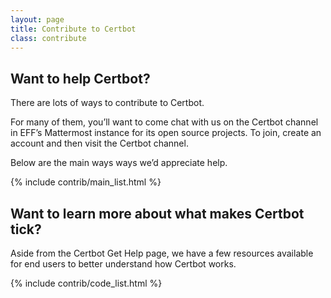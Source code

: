 ```yaml
---
layout: page
title: Contribute to Certbot
class: contribute
---
```

## Want to help Certbot?

There are lots of ways to contribute to Certbot.

For many of them, you’ll want to come chat with us on the Certbot channel in EFF’s Mattermost instance for its open source projects. To join, create an account and then visit the Certbot channel. 

Below are the main ways ways we’d appreciate help.

{% include contrib/main_list.html %}

## Want to learn more about what makes Certbot tick?
Aside from the Certbot Get Help page, we have a few resources available for end users to better understand how Certbot works.

{% include contrib/code_list.html %}
